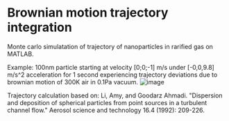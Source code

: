 # Brownian motion trajectory integration
Monte carlo simulatation of trajectory of nanoparticles in rarified gas on MATLAB.

Example: 100nm particle starting at velocity [0;0;-1] m/s under [-0,0,9.8] m/s^2 acceleration for 1 second experiencing trajectory deviations due to brownian motion of 300K air in 0.1Pa vacuum.
![image](https://user-images.githubusercontent.com/36178571/196336058-00bcca3c-798d-4803-8e0b-fea3088ed577.png)

Trajectory calculation based on:
Li, Amy, and Goodarz Ahmadi. "Dispersion and deposition of spherical particles from point sources in a turbulent channel flow." Aerosol science and technology 16.4 (1992): 209-226.
